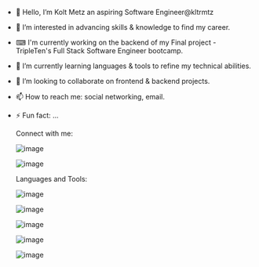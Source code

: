 - 👋 Hello, I’m Kolt Metz an aspiring Software Engineer@kltrmtz
- 👀 I’m interested in advancing skills & knowledge to find my career.
- ⌨ I'm currently working on the backend of my Final project - TripleTen's Full Stack Software Engineer bootcamp. 
- 🌱 I’m currently learning languages & tools to refine my technical abilities.
- 💞️ I’m looking to collaborate on frontend & backend projects.
- 📫 How to reach me: social networking, email. 
- ⚡ Fun fact: ...

  Connect with me:
  
  ![image](https://github.com/user-attachments/assets/4ba5449c-24d7-48fc-9a13-77e79f824324)
  
  ![image](https://github.com/user-attachments/assets/acf7a4f8-c3c3-4b83-8eb8-a3737c5f4163)

  Languages and Tools:
  
  ![image](https://github.com/user-attachments/assets/15a4092c-a83e-473b-8e57-dde0e2c7ed57)
  
  ![image](https://github.com/user-attachments/assets/4005dc03-b665-43f3-83e0-2c8e45e0364a)
  
  ![image](https://github.com/user-attachments/assets/840461fc-91bf-414a-aaaa-16f0bf08daac)
  
  ![image](https://github.com/user-attachments/assets/99298b53-a493-4853-b005-13b567b8ad8d)
  
  ![image](https://github.com/user-attachments/assets/f09a6f5b-4623-4e5c-9fa8-28614bef7a49)








<!---
kltrmtz/kltrmtz is a ✨ special ✨ repository because its `README.md` (this file) appears on your GitHub profile.
You can click the Preview link to take a look at your changes.
--->

